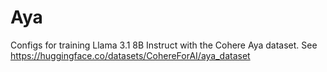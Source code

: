 # Aya

Configs for training Llama 3.1 8B Instruct with the Cohere Aya dataset. See https://huggingface.co/datasets/CohereForAI/aya_dataset
